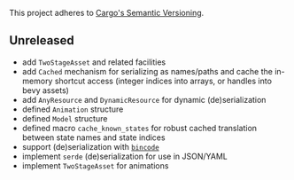 This project adheres to [Cargo's Semantic Versioning](https://doc.rust-lang.org/cargo/reference/semver.html).

## Unreleased

- add `TwoStageAsset` and related facilities
- add `Cached` mechanism for serializing as names/paths and cache the in-memory shortcut access (integer indices into arrays, or handles into bevy assets)
- add `AnyResource` and `DynamicResource` for dynamic (de)serialization
- defined `Animation` structure
- defined `Model` structure
- defined macro `cache_known_states` for robust cached translation between state names and state indices
- support (de)serialization with [`bincode`](https://github.com/bincode-org/bincode)
- implement `serde` (de)serialization for use in JSON/YAML
- implement `TwoStageAsset` for animations
